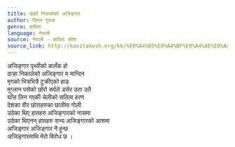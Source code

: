 ```yaml
---
title: दार्हाो निकालेको अजिङ्गार
author: विमल गुरुङ
genre: कविता
language: नेपाली
source: नेपाली - कविता कोश
source_link: http://kavitakosh.org/kk/%E0%A4%B5%E0%A4%BF%E0%A4%AE%E0%A4%B2_%E0%A4%97%E0%A5%81%E0%A4%B0%E0%A5%81%E0%A4%99
---
```


अजिङ्गार पृथ्वीको कलँक हो  
दार्‍हा निकालेको अजिङ्गार म मान्दिन  
मृगको भित्रभित्रै टुक्रीएको हाड  
मुग्लान पसेको छोरो सर्पले डसेर उता उतै  
घाँस लिन गएकी चेलीको सतित्व हरण  
देशका वीर छोराहरुका छातीमा गोली  
उठेका थिए हातहरु अजिङ्गारको नासमा  
उठेका थिएनन् हातहरु सभ्य अजिङ्गारको आशमा  
अजिङ्गार अजिङ्गार नै हुन्छ  
अजिङ्गारमाथि मेरो बिरोध छ ।

